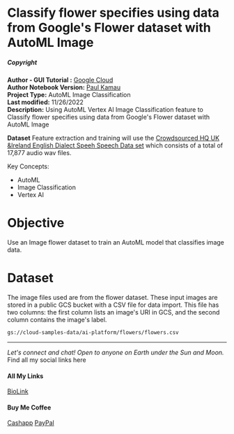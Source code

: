 # Classify flower specifies using data from Google's Flower dataset with AutoML Image

##### Copyright 
**Author - GUI Tutorial :** [Google Cloud](https://cloud.google.com/vertex-ai/docs/tutorials/image-recognition-automl/dataset)<br>
**Author Notebook Version:** [Paul Kamau](https://paulkamau.com)<br>
**Project Type:** AutoML Image Classification<br>
**Last modified:** 11/26/2022<br>
**Description:** Using AutoML Vertex AI Image Classification feature to  Classify flower specifies using data from Google's Flower dataset with AutoML Image

**Dataset** Feature extraction and training will use the [Crowdsourced HQ UK &Ireland English Dialect Speeh Speech Data set](https://openslr.org/83/) which consists of a total of 17,877 audio wav files. 


Key Concepts: 
- AutoML 
- Image Classification
- Vertex AI

# Objective 
Use an Image flower dataset to train an AutoML model that classifies image data.

# Dataset
The image files used are from the flower dataset. These input images are stored in a public GCS bucket with a CSV file for data import. This file has two columns: the first column lists an image's URI in GCS, and the second column contains the image's label. 

```bash
gs://cloud-samples-data/ai-platform/flowers/flowers.csv 
```

--------------------------------------------------------------------------------

_Let's connect and chat! Open to anyone on Earth under the Sun and Moon._
Find all my social links here

#### All My Links
[BioLink](https://bio.link/paulkamau)


#### Buy Me Coffee
[Cashapp](https://bio.link/paulkamau)
[PayPal](https://paypal.me/paulkamau)

